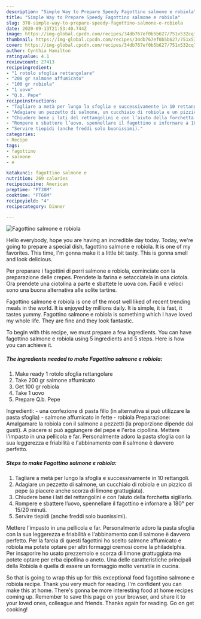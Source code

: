 ```yaml
---
description: "Simple Way to Prepare Speedy Fagottino salmone e robiola"
title: "Simple Way to Prepare Speedy Fagottino salmone e robiola"
slug: 378-simple-way-to-prepare-speedy-fagottino-salmone-e-robiola
date: 2020-09-13T21:53:40.744Z
image: https://img-global.cpcdn.com/recipes/34db767ef0b5b627/751x532cq70/fagottino-salmone-e-robiola-recipe-main-photo.jpg
thumbnail: https://img-global.cpcdn.com/recipes/34db767ef0b5b627/751x532cq70/fagottino-salmone-e-robiola-recipe-main-photo.jpg
cover: https://img-global.cpcdn.com/recipes/34db767ef0b5b627/751x532cq70/fagottino-salmone-e-robiola-recipe-main-photo.jpg
author: Cynthia Hamilton
ratingvalue: 4.1
reviewcount: 27413
recipeingredient:
- "1 rotolo sfoglia rettangolare"
- "200 gr salmone affumicato"
- "100 gr robiola"
- "1 uovo"
- "Q.b. Pepe"
recipeinstructions:
- "Tagliare a metà per lungo la sfoglia e successivamente in 10 rettangoli."
- "Adagiare un pezzetto di salmone, un cucchiaio di robiola e un pizzico di pepe (a piacere anche scorza di limone grattugiata)."
- "Chiudere bene i lati del rettangolini e con l’aiuto della forchetta sigillarlo."
- "Rompere e sbattere l’uovo, spennellare il fagottino e infornare a 180° per 15/20 minuti."
- "Servire tiepidi (anche freddi solo buonissimi)."
categories:
- Recipe
tags:
- fagottino
- salmone
- e

katakunci: fagottino salmone e 
nutrition: 269 calories
recipecuisine: American
preptime: "PT30M"
cooktime: "PT60M"
recipeyield: "4"
recipecategory: Dinner

---
```



![Fagottino salmone e robiola](https://img-global.cpcdn.com/recipes/34db767ef0b5b627/751x532cq70/fagottino-salmone-e-robiola-recipe-main-photo.jpg)

Hello everybody, hope you are having an incredible day today. Today, we're going to prepare a special dish, fagottino salmone e robiola. It is one of my favorites. This time, I'm gonna make it a little bit tasty. This is gonna smell and look delicious.

Per preparare i fagottini di porri salmone e robiola, cominciate con la preparazione delle crepes. Prendete la farina e setacciatela in una ciotola. Ora prendete una ciotolina a parte e sbattete le uova con. Facili e veloci sono una buona alternativa alle solite tartine.

Fagottino salmone e robiola is one of the most well liked of recent trending meals in the world. It is enjoyed by millions daily. It is simple, it is fast, it tastes yummy. Fagottino salmone e robiola is something which I have loved my whole life. They are fine and they look fantastic.


To begin with this recipe, we must prepare a few ingredients. You can have fagottino salmone e robiola using 5 ingredients and 5 steps. Here is how you can achieve it.

<!--inarticleads1-->

##### The ingredients needed to make Fagottino salmone e robiola:

1. Make ready 1 rotolo sfoglia rettangolare
1. Take 200 gr salmone affumicato
1. Get 100 gr robiola
1. Take 1 uovo
1. Prepare Q.b. Pepe


Ingredienti: - una confezione di pasta fillo (in alternativa si può utilizzare la pasta sfoglia) - salmone affumicato in fette - robiola Preparazione: Amalgamare la robiola con il salmone a pezzetti (la proporzione dipende dai gusti). A piacere si può aggiungere del pepe e l&#39;erba cipollina. Mettere l&#39;impasto in una pellicola e far. Personalmente adoro la pasta sfoglia con la sua leggerezza e friabilità e l&#39;abbinamento con il salmone è davvero perfetto. 

<!--inarticleads2-->

##### Steps to make Fagottino salmone e robiola:

1. Tagliare a metà per lungo la sfoglia e successivamente in 10 rettangoli.
1. Adagiare un pezzetto di salmone, un cucchiaio di robiola e un pizzico di pepe (a piacere anche scorza di limone grattugiata).
1. Chiudere bene i lati del rettangolini e con l’aiuto della forchetta sigillarlo.
1. Rompere e sbattere l’uovo, spennellare il fagottino e infornare a 180° per 15/20 minuti.
1. Servire tiepidi (anche freddi solo buonissimi).


Mettere l&#39;impasto in una pellicola e far. Personalmente adoro la pasta sfoglia con la sua leggerezza e friabilità e l&#39;abbinamento con il salmone è davvero perfetto. Per la farcia di questi fagottini ho scelto salmone affumicato e robiola ma potete optare per altri formaggi cremosi come la philadelphia. Per insaporire ho usato prezzemolo e scorza di limone grattuggiata ma potete optare per erba cipollina o aneto. Una delle caratteristiche principali della Robiola è quella di essere un formaggio molto versatile in cucina. 

So that is going to wrap this up for this exceptional food fagottino salmone e robiola recipe. Thank you very much for reading. I'm confident you can make this at home. There's gonna be more interesting food at home recipes coming up. Remember to save this page on your browser, and share it to your loved ones, colleague and friends. Thanks again for reading. Go on get cooking!
